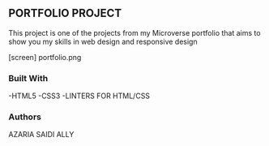 ## PORTFOLIO PROJECT

This project is one of the projects from my Microverse portfolio that aims to show you my skills in web design and responsive design

[screen] portfolio.png

### Built With
-HTML5
-CSS3
-LINTERS FOR HTML/CSS

### Authors

AZARIA SAIDI ALLY